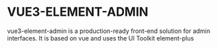 # VUE3-ELEMENT-ADMIN

vue3-element-admin is a production-ready front-end solution for admin interfaces. It is based on vue and uses the UI Toolkit element-plus
